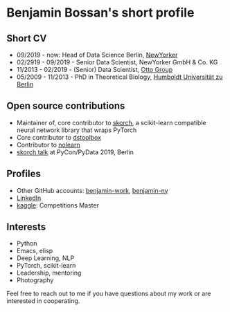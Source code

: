 # Benjamin Bossan's short profile

## Short CV

* 09/2019 - now: Head of Data Science Berlin, [NewYorker](https://www.newyorker.de/)
* 02/2919 - 09/2019 - Senior Data Scientist, NewYorker GmbH & Co. KG
* 11/2013 - 02/2019 - (Senior) Data Scientist, [Otto Group](https://www.ottogroup.com/en/index.php)
* 05/2009 - 11/2013 - PhD in Theoretical Biology, [Humboldt Universität zu Berlin](https://edoc.hu-berlin.de/handle/18452/17512)

## Open source contributions

* Maintainer of, core contributor to [skorch](https://github.com/skorch-dev/skorch), a scikit-learn compatible neural network library that wraps PyTorch
* Core contributor to [dstoolbox](https://github.com/ottogroup/dstoolbox)
* Contributor to [nolearn](https://github.com/dnouri/nolearn/graphs/contributors)
* [skorch talk](https://youtu.be/Qbu_DCBjVEk) at PyCon/PyData 2019, Berlin

## Profiles

* Other GitHub accounts: [benjamin-work](https://github.com/benjamin-work), [benjamin-ny](https://github.com/benjamin-ny)
* [LinkedIn](https://www.linkedin.com/in/benjamin-bossan-3114a684)
* [kaggle](https://www.kaggle.com/benjaminbossan): Competitions Master

## Interests

* Python
* Emacs, elisp
* Deep Learning, NLP
* PyTorch, scikit-learn
* Leadership, mentoring
* Photography

Feel free to reach out to me if you have questions about my work or are interested in cooperating.

